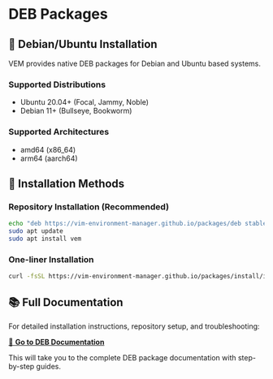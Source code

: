 # DEB Packages

## 🐧 Debian/Ubuntu Installation

VEM provides native DEB packages for Debian and Ubuntu based systems.

### Supported Distributions
- Ubuntu 20.04+ (Focal, Jammy, Noble)
- Debian 11+ (Bullseye, Bookworm)

### Supported Architectures
- amd64 (x86_64)
- arm64 (aarch64)

## 🚀 Installation Methods

### Repository Installation (Recommended)
```bash
echo "deb https://vim-environment-manager.github.io/packages/deb stable main" | sudo tee /etc/apt/sources.list.d/vem.list
sudo apt update
sudo apt install vem
```

### One-liner Installation
```bash
curl -fsSL https://vim-environment-manager.github.io/packages/install/install-deb.sh | bash
```

## 📚 Full Documentation

For detailed installation instructions, repository setup, and troubleshooting:

[🔗 **Go to DEB Documentation**](../deb/docs/)

This will take you to the complete DEB package documentation with step-by-step guides.